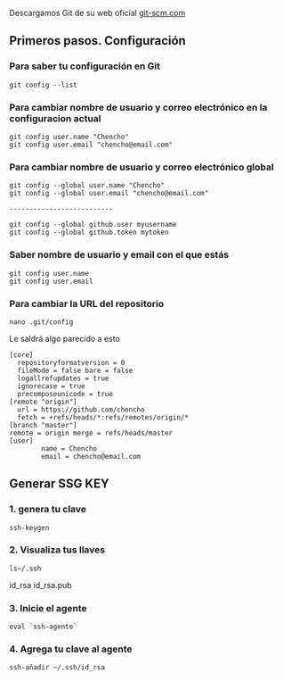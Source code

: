 Descargamos Git de su web oficial [git-scm.com](https://git-scm.com/downloads)
## Primeros pasos. Configuración
### Para saber tu configuración en Git
```
git config --list
```
### Para cambiar nombre de usuario y correo electrónico en la configuracion actual

```
git config user.name "Chencho"
git config user.email "chencho@email.com"
```

### Para cambiar nombre de usuario y correo electrónico global

```
git config --global user.name "Chencho"
git config --global user.email "chencho@email.com"

--------------------------

git config --global github.user myusername
git config --global github.token mytoken
```

### Saber nombre de usuario y email con el que estás

```
git config user.name
git config user.email
```

### Para cambiar la URL del repositorio

```
nano .git/config
```
Le saldrá algo parecido a esto

```
[core] 
  repositoryformatversion = 0 
  fileMode = false bare = false 
  logallrefupdates = true 
  ignorecase = true 
  precomposeunicode = true 
[remote "origin"] 
  url = https://github.com/chencho
  fetch = +refs/heads/*:refs/remotes/origin/* 
[branch "master"] 
remote = origin merge = refs/heads/master
[user]
        name = Chencho
        email = chencho@email.com
```
## Generar SSG KEY
### 1. genera tu clave
```
ssh-keygen
```
### 2. Visualiza tus llaves
```
ls~/.ssh
```
id_rsa id_rsa.pub

### 3. Inicie el agente
```
eval `ssh-agente`
```
### 4. Agrega tu clave al agente
```
ssh-añadir ~/.ssh/id_rsa
```
